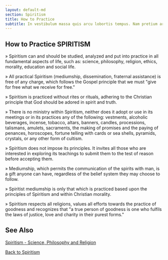 ```yaml
---
layout: default-md
section: Spiritism
title: How to Practice
subtitle: In vestibulum massa quis arcu lobortis tempus. Nam pretium arcu in odio vulputate luctus.
---
```


##  How to Practice SPIRITISM

»  Spiritism can and should be studied, analyzed and put into practice in all fundamental aspects of life, such as: science, philosophy, religion, ethics, morality, education and social life.

»  All practical Spiritism (mediumship, dissemination, fraternal assistance)  is free of any charge, which follows the Gospel principle that we must "give for free what we receive for free."

»  Spiritism is practiced without rites or rituals, adhering to the Christian principle that God should be adored in spirit and truth.

»  There is no ministry within Spiritism,  neither does it adopt or use in its meetings or in its practices any of the following: vestments, alcoholic beverages, incense, tobacco, altars, banners, candles, processions, talismans, amulets, sacraments, the making of promises and the paying of penances, horoscopes, fortune telling with cards or sea shells, pyramids, crystals, or any other form of cultism.

»  Spiritism does not impose its principles. It invites all those who are interested in exploring its teachings to submit them to the test of reason before accepting them.

»  Mediumship, which permits the communication of the spirits with man, is a gift anyone can have, regardless of the belief system they may choose to follow. 

»  Spiritist mediumship is only that which is practiced based upon the principles of Spiritism and within Christian morality.

»  Spiritism respects all religions, values all efforts towards the practice of goodness and recognizes that "a true person of goodness is one who fulfils the laws of justice, love and charity in their purest forms."  

## See Also
[Spiritism - Science, Philosophy and Religion](science-philosophy-religion)


<a href="/spiritism" class="button">Back to Spiritism</a>
